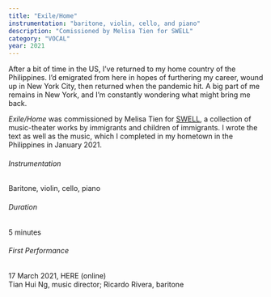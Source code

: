 ```yaml
---
title: "Exile/Home"
instrumentation: "baritone, violin, cello, and piano"
description: "Comissioned by Melisa Tien for SWELL"
category: "VOCAL"
year: 2021
---
```


After a bit of time in the US, I’ve returned to my home country of the Philippines. I’d emigrated from here in hopes of furthering my career, wound up in New York City, then returned when the pandemic hit. A big part of me remains in New York, and I’m constantly wondering what might bring me back.

_Exile/Home_ was commissioned by Melisa Tien for [SWELL](https://www.melisatien.com/swell), a collection of music-theater works by immigrants and children of immigrants. I wrote the text as well as the music, which I completed in my hometown in the Philippines in January 2021.

###### Instrumentation

Baritone, violin, cello, piano

###### Duration

5 minutes

###### First Performance
17 March 2021, HERE (online)\
Tian Hui Ng, music director; Ricardo Rivera, baritone